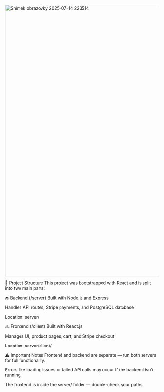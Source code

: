 <img width="1902" height="886" alt="Snímek obrazovky 2025-07-14 223514" src="https://github.com/user-attachments/assets/461bb5f9-c6b4-4028-896d-6bbc057a0147" />

📁 Project Structure
This project was bootstrapped with React and is split into two main parts:

🔙 Backend (/server)
Built with Node.js and Express

Handles API routes, Stripe payments, and PostgreSQL database

Location: server/

🔜 Frontend (/client)
Built with React.js

Manages UI, product pages, cart, and Stripe checkout

Location: server/client/

⚠️ Important Notes
Frontend and backend are separate — run both servers for full functionality.

Errors like loading issues or failed API calls may occur if the backend isn’t running.

The frontend is inside the server/ folder — double-check your paths.
